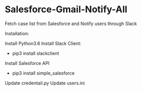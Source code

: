 # Salesforce-Gmail-Notify-All
Fetch case list from Salesforce and Notify users through Slack

Installation:

Install Python3.6
Install Slack Client:
 - pip3 install slackclient

Install Salesforce API 
 - pip3 install simple_salesforce

Update credentail.py
Update users.ini
